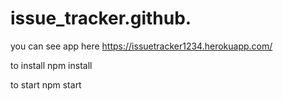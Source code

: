 # issue_tracker.github.

you can see app here 
https://issuetracker1234.herokuapp.com/

to install 
npm install

to start 
npm start
